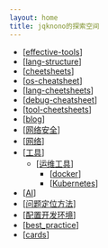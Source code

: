 ```yaml
---
layout: home
title: jqknono的探索空间
---
```


- [[effective-tools]]
- [[lang-structure]]
- [[cheetsheets]]
- [[os-cheatsheet]]
- [[lang-cheetsheets]]
- [[debug-cheatsheet]]
- [[tool-cheetsheets]]
- [[blog]]
- [[网络安全]]
- [[网络]]
- [[工具]]
  - [[运维工具]]
    - [[docker]]
    - [[Kubernetes]]
- [[AI]]
- [[问题定位方法]]
- [[配置开发环境]]
- [[best_practice]]
- [[cards]]

[//begin]: # "Autogenerated link references for markdown compatibility"
[effective-tools]: 工具/自研工具/effective-tools.md "效率工具"
[lang-structure]: languages/lang-structure.md "语法速查"
[cheetsheets]: cheetsheets/cheetsheets.md "cheetsheets"
[os-cheatsheet]: OS/os-cheatsheet.md "操作系统速查"
[lang-cheetsheets]: cheetsheets/lang-cheetsheets.md "其它工具速查"
[debug-cheatsheet]: cheetsheets/debug/debug-cheatsheet.md "调试工具"
[tool-cheetsheets]: cheetsheets/tool-cheetsheets.md "tool-cheetsheets"
[blog]: blog/blog.md "博客"
[网络安全]: 安全/网络安全.md "网络"
[网络]: 网络/网络.md "网络"
[工具]: 工具/工具.md "工具"
[运维工具]: 工具/运维工具.md "运维工具"
[docker]: 工具/docker/docker.md "k8s和docker"
[Kubernetes]: 工具/k8s/Kubernetes.md "kubernetes"
[AI]: 工具/AI/AI.md "AI"
[问题定位方法]: 问题定位/问题定位方法.md "问题定位方法"
[配置开发环境]: environment/配置开发环境.md "配置开发环境"
[best_practice]: content/docs/best_practice/best_practice.md "最佳实践"
[cards]: cards/cards.md "记忆卡片"
[//end]: # "Autogenerated link references"
